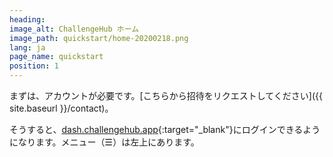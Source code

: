 ```yaml
---
heading:
image_alt: ChallengeHub ホーム
image_path: quickstart/home-20200218.png
lang: ja
page_name: quickstart
position: 1
---
```

まずは、アカウントが必要です。[こちらから招待をリクエストしてください]({{ site.baseurl }}/contact)。

そうすると、[dash.challengehub.app](https://dash.challengehub.app){:target="_blank"}にログインできるようになります。メニュー（&#x2630;）は左上にあります。
